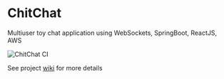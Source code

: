 # ChitChat

Multiuser toy chat application using WebSockets, SpringBoot, ReactJS, AWS

![ChitChat CI](https://github.com/mohankapil3/chit-chat/workflows/ChitChat%20CI/badge.svg)

See project [wiki](https://github.com/mohankapil3/chit-chat/wiki) for more details
